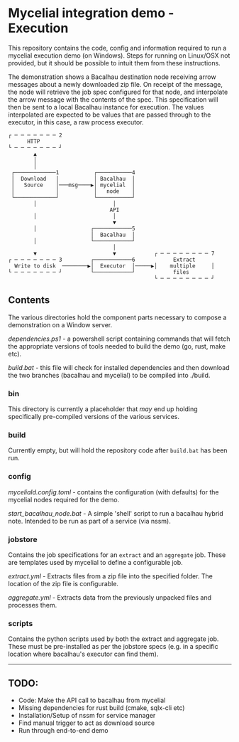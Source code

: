 # Mycelial integration demo - Execution

This repository contains the code, config and information required to run a mycelial execution demo (on Windows). Steps for running on Linux/OSX not provided, but it should be possible to intuit them from these instructions.  

The demonstration shows a Bacalhau destination node receiving arrow messages about a newly downloaded zip file.  On receipt of the message, the node will retrieve the job spec configured for that node, and interpolate the arrow message with the contents of the spec.  This specification will then be sent to a local Bacalhau instance for execution.  The values interpolated are expected to be values that are passed through to the executor, in this case, a raw process executor. 

```
┌ ─ ─ ─ ─ ─ ─ ─ 2
      HTTP       
└ ─ ─ ─ ─ ─ ─ ─ ┘
        ▲        
        │        
        │        
 ┌─────────────1           ┌───────────4                         
 │  Download   │           │ Bacalhau  │                         
 │   Source    │───msg────▶│ mycelial  │                         
 │             │           │   node    │                         
 └─────────────┘           └───────────┘                         
        │                        │                               
                                API                              
        │                        │                               
                                 ▼                               
        │                 ┌────────────5                         
                          │  Bacalhau  │                         
        │                 └────────────┘                         
                                 │                               
        ▼                        ▼            ┌ ─ ─ ─ ─ ─ ─ ─ ─ 7
┌ ─ ─ ─ ─ ─ ─ ─ 3         ┌────────────6            Extract  
  Write to disk  ────────▶│  Executor  │─────▶│    multiple     │
└ ─ ─ ─ ─ ─ ─ ─ ┘         └────────────┘            files             
                                              └ ─ ─ ─ ─ ─ ─ ─ ─ ┘
```

## Contents 

The various directories hold the component parts necessary to compose a demonstration on a Window server.

_dependencies.ps1_ - a powershell script containing commands that will fetch the appropriate versions of tools needed to build the demo (go, rust, make etc).

_build.bat_ - this file will check for installed dependencies and then download the two branches (bacalhau and mycelial) to be compiled into ./build.

### bin 

This directory is currently a placeholder that _may_ end up holding specifically pre-compiled versions of the various services.

### build 

Currently empty, but will hold the repository code after `build.bat` has been run. 

### config 

_myceliald.config.toml_ - contains the configuration (with defaults) for the mycelial nodes required for the demo.

_start_bacalhau_node.bat_ - A simple 'shell' script to run a bacalhau hybrid note. Intended to be run as part of a service (via nssm). 


### jobstore 

Contains the job specifications for an `extract` and an `aggregate` job.  These are templates used by mycelial to define a configurable job. 

_extract.yml_ - Extracts files from a zip file into the specified folder. The location of the zip file is configurable. 

_aggregate.yml_ - Extracts data from the previously unpacked files and processes them. 

### scripts 

Contains the python scripts used by both the extract and aggregate job. These must be pre-installed as per the jobstore specs (e.g. in a specific location where bacalhau's executor can find them).

----

## TODO:

* Code: Make the API call to bacalhau from mycelial 
* Missing dependencies for rust build (cmake, sqlx-cli etc)
* Installation/Setup of nssm for service manager 
* Find manual trigger to act as download source
* Run through end-to-end demo 

